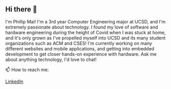 ## Hi there 👋

I'm Phillip Mai! I'm a 3rd year Computer Engineering major at UCSD, and I'm extremely passionate about technology. I found my love of software and hardware engineering during the height of Covid when I was stuck at home, and it's only grown as I've propelled myself into UCSD and its many student organizations such as ACM and CSES! I'm currently working on many different websites and mobile applications, and getting into embedded development to get closer hands-on experience with hardware. Ask me about anything technology, I'd love to chat!

 📫 How to reach me:

 [LinkedIn](https://www.linkedin.com/in/phillip-mai-8b6a632b5/?trk=opento_sprofile_topcard)
<!--
**Phil5184/Phil5184** is a ✨ _special_ ✨ repository because its `README.md` (this file) appears on your GitHub profile.

Here are some ideas to get you started:

- 🔭 I’m currently working on ...
- 🌱 I’m currently learning ...
- 👯 I’m looking to collaborate on ...
- 🤔 I’m looking for help with ...
- 💬 Ask me about ...
- 📫 How to reach me: ...
- 😄 Pronouns: ...
- ⚡ Fun fact: ...
-->
